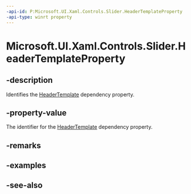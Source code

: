```yaml
---
-api-id: P:Microsoft.UI.Xaml.Controls.Slider.HeaderTemplateProperty
-api-type: winrt property
---
```


<!-- Property syntax
public Windows.UI.Xaml.DependencyProperty HeaderTemplateProperty { get; }
-->

# Microsoft.UI.Xaml.Controls.Slider.HeaderTemplateProperty

## -description
Identifies the [HeaderTemplate](slider_headertemplate.md) dependency property.

## -property-value
The identifier for the [HeaderTemplate](slider_headertemplate.md) dependency property.

## -remarks

## -examples

## -see-also
